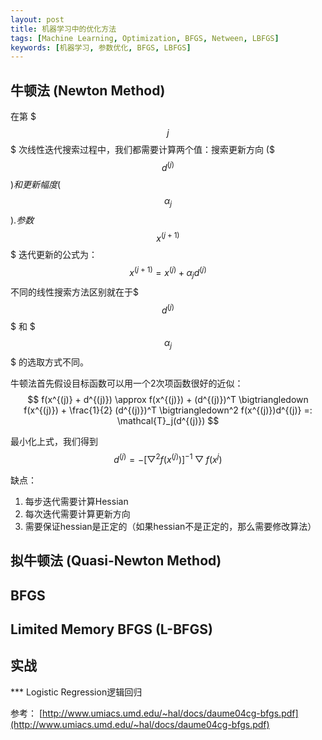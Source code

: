 ```yaml
---
layout: post
title: 机器学习中的优化方法
tags: [Machine Learning, Optimization, BFGS, Netween, LBFGS]
keywords: [机器学习, 参数优化, BFGS, LBFGS]
---
```


牛顿法 (Newton Method)
-----------------------

在第 $$$j$$$ 次线性迭代搜索过程中，我们都需要计算两个值：搜索更新方向
($$$ d^{(j)} $$$)和更新幅度 ($$$ \alpha_j $$$). 参数$$$ x^{(j+1)} $$$
迭代更新的公式为：
$$
x^{(j+1)} = x^{(j)} + \alpha_j d^{(j)}
$$
不同的线性搜索方法区别就在于$$$ d^{(j)} $$$ 和 $$$ \alpha_j $$$ 的选取方式不同。

牛顿法首先假设目标函数可以用一个2次项函数很好的近似：
$$
f(x^{(j)} + d^{(j)}) \approx f(x^{(j)}) + (d^{(j)})^T \bigtriangledown f(x^{(j)}) + \frac{1}{2} (d^{(j)})^T \bigtriangledown^2 f(x^{(j)})d^{(j)} =: \mathcal{T}_j(d^{(j)})
$$

最小化上式，我们得到
$$
d^{(j)} = -[ \bigtriangledown^2 f(x^{(j)}) ]^{-1} \bigtriangledown f(x^{j})
$$

缺点：

1. 每步迭代需要计算Hessian
2. 每次迭代需要计算更新方向
3. 需要保证hessian是正定的（如果hessian不是正定的，那么需要修改算法）

拟牛顿法 (Quasi-Newton Method)
--------------------------------

BFGS
-----


Limited Memory BFGS (L-BFGS)
---------------------------


实战
---

*** Logistic Regression逻辑回归

参考：
[http://www.umiacs.umd.edu/~hal/docs/daume04cg-bfgs.pdf](http://www.umiacs.umd.edu/~hal/docs/daume04cg-bfgs.pdf)

